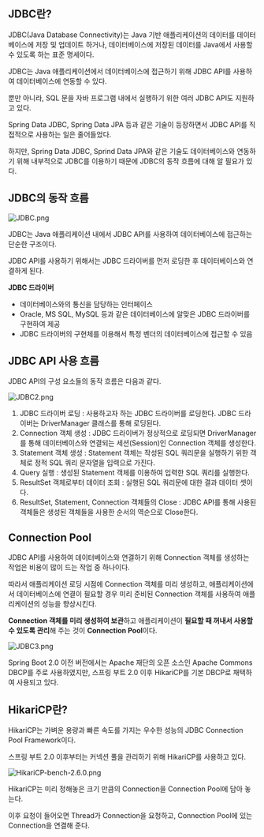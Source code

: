 ## JDBC란?

JDBC(Java Database Connectivity)는 Java 기반 애플리케이션의 데이터를 데이터베이스에 저장 및 업데이트 하거나, 데이터베이스에 저장된 데이터를 Java에서 사용할 수 있도록 하는 표준 명세이다.

JDBC는 Java 애플리케이션에서 데이터베이스에 접근하기 위해 JDBC API를 사용하여 데이터베이스에 연동할 수 있다.

뿐만 아니라, SQL 문을 자바 프로그램 내에서 실행하기 위한 여러 JDBC API도 지원하고 있다.

Spring Data JDBC, Spring Data JPA 등과 같은 기술이 등장하면서 JDBC API를 직접적으로 사용하는 일은 줄어들었다.

하지만, Spring Data JDBC, Sprind Data JPA와 같은 기술도 데이터베이스와 연동하기 위해 내부적으로 JDBC를 이용하기 때문에 JDBC의 동작 흐름에 대해 알 필요가 있다.

## JDBC의 동작 흐름

![JDBC.png](https://s3-us-west-2.amazonaws.com/secure.notion-static.com/b960fac1-1c00-49ed-a8e0-b787b2ca868b/JDBC.png)

JDBC는 Java 애플리케이션 내에서 JDBC API를 사용하여 데이터베이스에 접근하는 단순한 구조이다.

JDBC API를 사용하기 위해서는 JDBC 드라이버를 먼저 로딩한 후 데이터베이스와 연결하게 된다.

**JDBC 드라이버**

- 데이터베이스와의 통신을 담당하는 인터페이스
- Oracle, MS SQL, MySQL 등과 같은 데이터베이스에 알맞은 JDBC 드라이버를 구현하여 제공
- JDBC 드라이버의 구현체를 이용해서 특정 벤더의 데이터베이스에 접근할 수 있음

## JDBC API 사용 흐름

JDBC API의 구성 요소들의 동작 흐름은 다음과 같다.

![JDBC2.png](https://s3-us-west-2.amazonaws.com/secure.notion-static.com/777004fb-af01-4ad9-958b-bb90ad119495/JDBC2.png)

1. JDBC 드라이버 로딩 : 사용하고자 하는 JDBC 드라이버를 로딩한다. JDBC 드라이버는 DriverManager 클래스를 통해 로딩된다.
2. Connection 객체 생성 : JDBC 드라이버가 정상적으로 로딩되면 DriverManager를 통해 데이터베이스와 연결되는 세션(Session)인 Connection 객체를 생성한다.
3. Statement 객체 생성 : Statement 객체는 작성된 SQL 쿼리문을 실행하기 위한 객체로 정적 SQL 쿼리 문자열을 입력으로 가진다.
4. Query 실행 : 생성된 Statement 객체를 이용하여 입력한 SQL 쿼리를 실행한다.
5. ResultSet 객체로부터 데이터 조회 : 실행된 SQL 쿼리문에 대한 결과 데이터 셋이다.
6. ResultSet, Statement, Connection 객체들의 Close : JDBC API를 통해 사용된 객체들은 생성된 객체들을 사용한 순서의 역순으로 Close한다.

## Connection Pool

JDBC API를 사용하여 데이터베이스와 연결하기 위해 Connection 객체를 생성하는 작업은 비용이 많이 드는 작업 중 하나이다.

따라서 애플리케이션 로딩 시점에 Connection 객체를 미리 생성하고, 애플리케이션에서 데이터베이스에 연결이 필요할 경우 미리 준비된 Connection 객체를 사용하여 애플리케이션의 성능을 향상시킨다.

**Connection 객체를 미리 생성하여 보관**하고 애플리케이션이 **필요할 때 꺼내서 사용할 수 있도록 관리**해 주는 것이 **Connection Pool**이다.

![JDBC3.png](https://s3-us-west-2.amazonaws.com/secure.notion-static.com/7e3a2329-5ed5-4c51-b401-62a393d65877/JDBC3.png)

Spring Boot 2.0 이전 버전에서는 Apache 재단의 오픈 소스인 Apache Commons DBCP를 주로 사용하였지만, 스프링 부트 2.0 이후 HikariCP를 기본 DBCP로 채택하여 사용되고 있다.

## HikariCP란?

HikariCP는 가벼운 용량과 빠른 속도를 가지는 우수한 성능의 JDBC Connection Pool Framework이다.

스프링 부트 2.0 이후부터는 커넥션 풀을 관리하기 위해 HikariCP를 사용하고 있다.

![HikariCP-bench-2.6.0.png](https://s3-us-west-2.amazonaws.com/secure.notion-static.com/7d9d4d11-2536-41ad-8e37-f436459a361c/HikariCP-bench-2.6.0.png)

HikariCP는 미리 정해놓은 크기 만큼의 Connection을 Connection Pool에 담아 놓는다.

이후 요청이 들어오면 Thread가 Connection을 요청하고, Connection Pool에 있는 Connection을 연결해 준다.